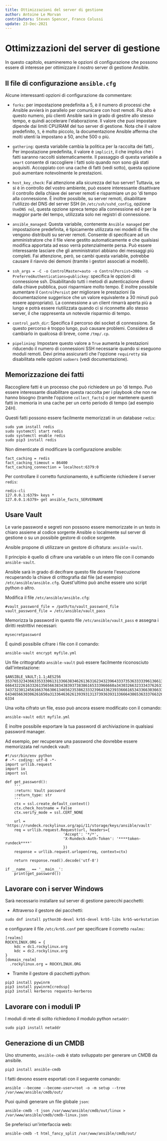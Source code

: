 ```yaml
---
title: Ottimizzazioni del server di gestione
author: Antoine Le Morvan
contributors: Steven Spencer, Franco Colussi
update: 23-Dec-2021
---
```


# Ottimizzazioni del server di gestione

In questo capitolo, esamineremo le opzioni di configurazione che possono essere di interesse per ottimizzare il nostro server di gestione Ansible.

## Il file di configurazione `ansible.cfg`

Alcune interessanti opzioni di configurazione da commentare:

* `forks`: per impostazione predefinita a 5, è il numero di processi che Ansible avvierà in parallelo per comunicare con host remoti. Più alto è questo numero, più clienti Ansible sarà in grado di gestire allo stesso tempo, e quindi accelerare l'elaborazione. Il valore che puoi impostare dipende dai limiti CPU/RAM del tuo server di gestione. Nota che il valore predefinito, `5`, è molto piccolo, la documentazione Ansible afferma che molti utenti la impostano a 50, anche 500 o più.

* `gathering`: questa variabile cambia la politica per la raccolta dei fatti,. Per impostazione predefinita, il valore è `implicit`, il che implica che i fatti saranno raccolti sistematicamente. Il passaggio di questa variabile a `smart` consente di raccogliere i fatti solo quando non sono già stati acquisiti. Accoppiato con una cache di fatti (vedi sotto), questa opzione può aumentare notevolmente le prestazioni.

* `host_key_check`: Fai attenzione alla sicurezza del tuo server! Tuttavia, se si è in controllo del vostro ambiente, può essere interessante disattivare il controllo della chiave dei server remoti e risparmiare un po 'di tempo alla connessione. È inoltre possibile, su server remoti, disabilitare l'utilizzo del DNS del server SSH (in `/etc/ssh/sshd_config`, opzione `UseDNS no`), questa opzione spreca tempo alla connessione ed è per la maggior parte del tempo, utilizzata solo nei registri di connessione.

* `ansible_managed`: Questa variabile, contenente `Ansible managed` per impostazione predefinita, è tipicamente utilizzata nei modelli di file che vengono distribuiti su server remoti. Consente di specificare ad un amministratore che il file viene gestito automaticamente e che qualsiasi modifica apportata ad esso verrà potenzialmente persa. Può essere interessante lasciare che gli amministratori abbiano dei messaggi più completi. Fai attenzione, però, se cambi questa variabile, potrebbe causare il riavvio dei demoni (tramite i gestori associati ai modelli).

* `ssh_args = -C -o ControlMaster=auto -o ControlPersist=300s -o PreferredAuthentications=publickey`: specifica le opzioni di connessione ssh. Disabilitando tutti i metodi di autenticazione diversi dalla chiave pubblica, puoi risparmiare molto tempo. È inoltre possibile aumentare il `ControlPersist` per migliorare le prestazioni (la documentazione suggerisce che un valore equivalente a 30 minuti può essere appropriato). La connessione a un client rimarrà aperta più a lungo e potrà essere riutilizzata quando ci si riconnette allo stesso server, il che rappresenta un notevole risparmio di tempo.

* `control_path_dir`: Specifica il percorso dei socket di connessione. Se questo percorso è troppo lungo, può causare problemi. Considera di cambiarlo in qualcosa di breve, come `/tmp/.cp`.

* `pipelining`: Impostare questo valore a `True` aumenta le prestazioni riducendo il numero di connessioni SSH necessarie quando si eseguono moduli remoti. Devi prima assicurarti che l'opzione `requiretty` sia disabilitata nelle opzioni `sudoers` (vedi documentazione).

## Memorizzazione dei fatti

Raccogliere fatti è un processo che può richiedere un po 'di tempo. Può essere interessante disabilitare questa raccolta per i playbook che non ne hanno bisogno (tramite l'opzione `collect_facts`) o per mantenere questi fatti in memoria in una cache per un certo periodo di tempo (ad esempio 24H).

Questi fatti possono essere facilmente memorizzati in un database `redis`:

```
sudo yum install redis
sudo systemctl start redis
sudo systemctl enable redis
sudo pip3 install redis
```

Non dimenticate di modificare la configurazione ansibile:

```
fact_caching = redis
fact_caching_timeout = 86400
fact_caching_connection = localhost:6379:0
```

Per controllare il corretto funzionamento, è sufficiente richiedere il server `redis`:

```
redis-cli
127.0.0.1:6379> keys *
127.0.0.1:6379> get ansible_facts_SERVERNAME
```

## Usare Vault

Le varie password e segreti non possono essere memorizzate in un testo in chiaro assieme al codice sorgente Ansible o localmente sul server di gestione o su un possibile gestore di codice sorgente.

Ansible propone di utilizzare un gestore di cifratura: `ansible-vault`.

Il principio è quello di cifrare una variabile o un intero file con il comando `ansible-vault`.

Ansible sarà in grado di decifrare questo file durante l'esecuzione recuperando la chiave di crittografia dal file (ad esempio) `/etc/ansible/ansible.cfg`. Quest'ultimo può anche essere uno script python o altro.

Modifica il file `/etc/ansible/ansible.cfg`:

```
#vault_password_file = /path/to/vault_password_file
vault_password_file = /etc/ansible/vault_pass
```

Memorizza la password in questo file `/etc/ansible/vault_pass` e assegna i diritti restrittivi necessari:

```
mysecretpassword
```

È quindi possibile cifrare i file con il comando:

```
ansible-vault encrypt myfile.yml
```

Un file crittografato `ansible-vault` può essere facilmente riconosciuto dall'intestazione:

```
$ANSIBLE_VAULT;1.1;AES256
35376532343663353330613133663834626136316234323964333735363333396136613266383966
6664322261633261356566383438393738386165333966660a343032663233343762633936313630
34373230124561663766306134656235386233323964336239336661653433663036633334366661
6434656630306261650a313364636261393931313739363931336664386536333766326264633330
6334
```

Una volta cifrato un file, esso può ancora essere modificato con il comando:

```
ansible-vault edit myfile.yml
```

È inoltre possibile esportare la tua password di archiviazione in qualsiasi password manager.

Ad esempio, per recuperare una password che dovrebbe essere memorizzata nel rundeck vault:

```
#!/usr/bin/env python
# -*- coding: utf-8 -*-
import urllib.request
import io
import ssl

def get_password():
    '''
    :return: Vault password
    :return_type: str
    '''
    ctx = ssl.create_default_context()
    ctx.check_hostname = False
    ctx.verify_mode = ssl.CERT_NONE

    url = 'https://rundeck.rockylinux.org/api/11/storage/keys/ansible/vault'
    req = urllib.request.Request(url, headers={
                          'Accept': '*/*',
                          'X-Rundeck-Auth-Token': '****token-rundeck****'
                          })
    response = urllib.request.urlopen(req, context=ctx)

    return response.read().decode('utf-8')

if __name__ == '__main__':
    print(get_password())
```

## Lavorare con i server Windows

Sarà necessario installare sul server di gestione parecchi pacchetti:

* Attraverso il gestore dei pacchetti:

```
sudo dnf install python38-devel krb5-devel krb5-libs krb5-workstation
```

e configurare il file `/etc/krb5.conf` per specificare il corretto `realms`:

```
[realms]
ROCKYLINUX.ORG = {
    kdc = dc1.rockylinux.org
    kdc = dc2.rockylinux.org
}
[domain_realm]
  .rockylinux.org = ROCKYLINUX.ORG
```

* Tramite il gestore di pacchetti python:

```
pip3 install pywinrm
pip3 install pywinrm[credssp]
pip3 install kerberos requests-kerberos
```

## Lavorare con i moduli IP

I moduli di rete di solito richiedono il modulo python `netaddr`:

```
sudo pip3 install netaddr
```

## Generazione di un CMDB

Uno strumento, `ansible-cmdb` è stato sviluppato per generare un CMDB da ansibile.

```
pip3 install ansible-cmdb
```

I fatti devono essere esportati con il seguente comando:

```
ansible --become --become-user=root -o -m setup --tree /var/www/ansible/cmdb/out/
```

Puoi quindi generare un file globale `json`:

```
ansible-cmdb -t json /var/www/ansible/cmdb/out/linux > /var/www/ansible/cmdb/cmdb-linux.json
```

Se preferisci un'interfaccia web:

```
ansible-cmdb -t html_fancy_split /var/www/ansible/cmdb/out/
```
